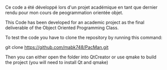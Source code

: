 Ce code a été développé lors d'un projet académique en tant que dernier rendu pour mon cours de peogrammation orientée objet.




This Code has been developed for an academic project as the final deliverable of the Object Oriented Programming Class.



To test the code you have to clone the repository by running this command:

git clone https://github.com/mabk748/PacMan.git

Then you can either open the folder into QtCreator or use qmake to build the project (you will need to install Qt and qmake)

